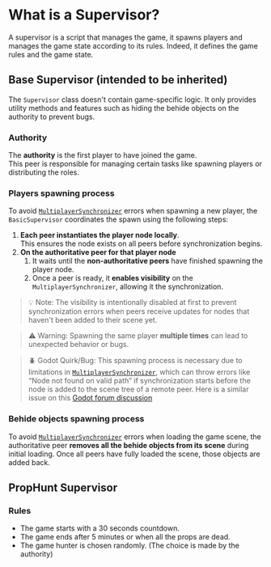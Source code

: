 # What is a Supervisor?
A supervisor is a script that manages the game, it spawns players and manages the game state according to its rules.
Indeed, it defines the game rules and the game state.

## Base Supervisor (intended to be inherited)
The `Supervisor` class doesn't contain game-specific logic.
It only provides utility methods and features such as hiding the behide objects on the authority to prevent bugs.

### Authority
The **authority** is the first player to have joined the game.\
This peer is responsible for managing certain tasks like spawning players or distributing the roles.

### Players spawning process
To avoid [`MultiplayerSynchronizer`](https://docs.godotengine.org/en/stable/classes/class_multiplayersynchronizer.html) errors
when spawning a new player, the `BasicSupervisor` coordinates the spawn using the following steps:
1. **Each peer instantiates the player node locally**.\
    This ensures the node exists on all peers before synchronization begins.
2. **On the authoritative peer for that player node**
   1. It waits until the **non-authoritative peers** have finished spawning the player node.
   2. Once a peer is ready, it **enables visibility** on the `MultiplayerSynchronizer`, allowing it the synchronization.

> 💡️ Note: The visibility is intentionally disabled at first to prevent synchronization errors
> when peers receive updates for nodes that haven't been added to their scene yet.

> ⚠️ Warning: Spawning the same player **multiple times** can lead to unexpected behavior or bugs.

> 🪲️ Godot Quirk/Bug:
> This spawning process is necessary due to limitations in
> [`MultiplayerSynchronizer`](https://docs.godotengine.org/en/stable/classes/class_multiplayersynchronizer.html),
> which can throw errors like “Node not found on valid path” if synchronization starts
> before the node is added to the scene tree of a remote peer.
> Here is a similar issue on this [Godot forum discussion](https://forum.godotengine.org/t/multiplayersynchronizer-refusing-to-sync-node-not-found-on-valid-path/82944)

### Behide objects spawning process
To avoid [`MultiplayerSynchronizer`](https://docs.godotengine.org/en/stable/classes/class_multiplayersynchronizer.html) errors
when loading the game scene, the authoritative peer **removes all the behide objects from its scene** during initial loading.
Once all peers have fully loaded the scene, those objects are added back.

## PropHunt Supervisor
### Rules
- The game starts with a 30 seconds countdown.
- The game ends after 5 minutes or when all the props are dead. <!-- TODO: Find the correct duration -->
- The game hunter is chosen randomly. (The choice is made by the authority)
